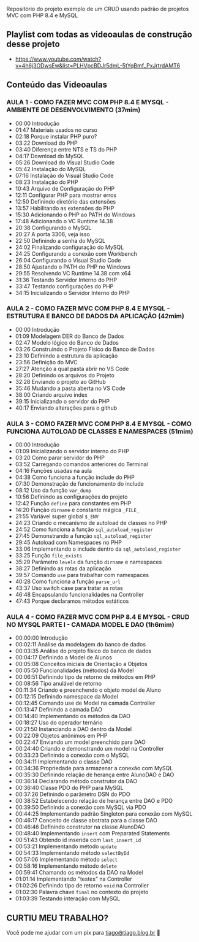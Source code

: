 Repositório do projeto exemplo de um CRUD usando padrão de projetos MVC com PHP 8.4 e MySQL

## Playlist com todas as videoaulas de construção desse projeto
- https://www.youtube.com/watch?v=4h6j3ODwsEw&list=PLHVpcBDJr5dmL-5tYqBmf_PxJrtrdAMT6

## Conteúdo das Videoaulas
### AULA 1 - COMO FAZER MVC COM PHP 8.4 E MYSQL - AMBIENTE DE DESENVOLVIMENTO (37mim)
- 00:00 Introdução
- 01:47 Materiais usados no curso
- 02:18 Porque instalar PHP puro?
- 03:22 Download do PHP
- 03:40 Diferença entre NTS e TS do PHP
- 04:17 Download do MySQL
- 05:26 Download do Visual Studio Code
- 05:42 Instalação do MySQL
- 07:16 Instalação do Visual Studio Code
- 08:23 Instalação do PHP
- 10:43 Arquivo de Configuração do PHP
- 12:11 Configurar PHP para mostrar erros
- 12:50 Definindo diretório das extensões
- 13:57 Habilitando as extensões do PHP
- 15:30 Adicionando o PHP ao PATH do Windows
- 17:48 Adicionando o VC Runtime 14.38
- 20:38 Configurando o MySQL 
- 20:27 A porta 3306, veja isso
- 22:50 Definindo a senha do MySQL
- 24:02 Finalizando configuração do MySQL
- 24:25 Configurando a conexão com Workbench
- 26:04 Configurando o Visual Studio Code
- 28:50 Ajustando o PATH do PHP no Windows
- 29:55 Resolvendo VC Runtime 14.38 com x64
- 31:36 Testando Servidor Interno do PHP
- 33:47 Testando configurações do PHP
- 34:15 Inicializando o Servidor Interno do PHP

### AULA 2 - COMO FAZER MVC COM PHP 8.4 E MYSQL - ESTRUTURA E BANCO DE DADOS DA APLICAÇÃO (42mim)
- 00:00 Introdução
- 01:09 Modelagem DER do Banco de Dados
- 02:47 Modelo lógico do Banco de Dados
- 03:26 Construindo o Projeto Físico do Banco de Dados
- 23:10 Definindo a estrutura da aplicação
- 23:56 Definição do MVC
- 27:27 Atenção a qual pasta abrir no VS Code
- 28:20 Definindo os arquivos do Projeto
- 32:28 Enviando o projeto ao GitHub
- 35:46 Mudando a pasta aberta no VS Code
- 38:00 Criando arquivo index
- 39:15 Inicializando o servidor do PHP
- 40:17 Enviando alterações para o github

### AULA 3 - COMO FAZER MVC COM PHP 8.4 E MYSQL - COMO FUNCIONA AUTOLOAD DE CLASSES E NAMESPACES (51mim)
- 00:00 Introdução
- 01:09 Inicializando o servidor interno do PHP
- 03:20 Como parar servidor do PHP
- 03:52 Carregando comandos anteriores do Terminal
- 04:16 Funções usadas na aula
- 04:38 Como funciona a função include do PHP
- 07:30 Demonstração de funcionamento do include
- 08:12 Uso da função ```var_dump```
- 10:56 Definindo as configurações do projeto
- 12:42 Função ```define``` para constantes em PHP
- 14:20 Função ```dirname``` e constante mágica ```_FILE_```
- 21:55 Variável super global ```$_ENV```
- 24:23 Criando o mecanismo de autoload de classes no PHP
- 24:52 Como funciona a função ```sql_autoload_register```
- 27:45 Demonstrando a função ```sql_autoload_register```
- 29:45 Autoload com Namespaces no PHP
- 33:06 Implementando o include dentro da ```sql_autoload_register```
- 33:25 Função ```file_exists```
- 35:29 Parâmetro ```levels``` da função ```dirname``` e namespaces
- 38:27 Definindo as rotas da aplicação
- 39:57 Comando ```use``` para trabalhar com namespaces
- 40:28 Como funciona a função ```parse_url```
- 43:37 Uso switch case para tratar as rotas
- 46:48 Encapsulando funcionalidades na Controller
- 47:43 Porque declaramos métodos estáticos

### AULA 4 - COMO FAZER MVC COM PHP 8.4 E MYSQL - CRUD NO MYSQL PARTE I - CAMADA MODEL E DAO (1h6mim)
- 00:00:00 Introdução
- 00:02:11 Análise da modelagem do banco de dados
- 00:03:35 Análise do projeto físico do banco de dados
- 00:04:17 Definindo a Model de Alunos
- 00:05:08 Conceitos iniciais de Orientação a Objetos
- 00:05:50 Funcionalidades (métodos) da Model
- 00:06:51 Definindo tipo de retorno de métodos em PHP
- 00:08:56 Tipo anulável de retorno
- 00:11:34 Criando e preenchendo o objeto model de Aluno
- 00:12:15 Definindo namespace da Model
- 00:12:45 Comando use de Model na camada Controller
- 00:13:47 Definindo a camada DAO
- 00:14:40 Implementando os métodos da DAO
- 00:18:27 Uso do operador ternário
- 00:21:50 Instanciando a DAO dentro da Model
- 00:22:09 Objetos anônimos em PHP
- 00:22:47 Enviando um model preenchido para DAO
- 00:24:40 Criando e demonstrando um model na Controller
- 00:33:23 Definindo a conexão com o MySQL
- 00:34:11 Implementando o classe DAO
- 00:34:36 Propriedade para armazenar a conexão com MySQL
- 00:35:30 Definindo relação de herança entre AlunoDAO e DAO
- 00:36:14 Declarando método construtor da DAO
- 00:36:40 Classe PDO do PHP para MySQL
- 00:37:26 Definindo o parâmetro DSN do PDO
- 00:38:52 Estabelecendo relação de herança entre DAO e PDO
- 00:39:50 Definindo a conexão com MySQL via PDO
- 00:44:25 Implementando padrão Singleton para conexão com MySQL
- 00:46:17 Conceito de classe abstrata para a classe DAO
- 00:46:46 Definindo construtor na classe AlunoDAO
- 00:48:40 Implementando ```insert``` com Preparated Statements
- 00:51:43 Obtendo id inserida com ```last_insert_id```
- 00:53:21 Implementando método ```update```
- 00:54:33 Implementando método ```selectById```
- 00:57:06 Implementando método ```select```
- 00:58:16 Implementando método ```delete```
- 00:59:41 Chamando os métodos da DAO na Model
- 01:01:14 Implementando "testes" na Controller
- 01:02:26 Definindo tipo de retorno ```void``` na Controller
- 01:02:30 Palavra chave ```final``` no contexto do projeto
- 01:03:39 Testando interação com MySQL

## CURTIU MEU TRABALHO?
Você pode me ajudar com um pix para tiago@tiago.blog.br 🍻
